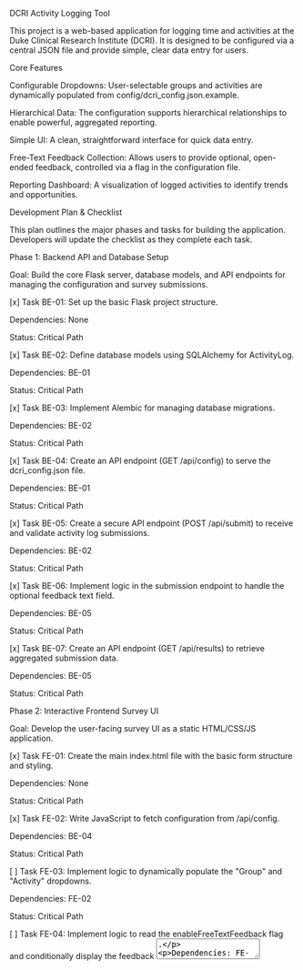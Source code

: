 DCRI Activity Logging Tool

This project is a web-based application for logging time and activities at the Duke Clinical Research Institute (DCRI). It is designed to be configured via a central JSON file and provide simple, clear data entry for users.



Core Features

Configurable Dropdowns: User-selectable groups and activities are dynamically populated from config/dcri\_config.json.example.



Hierarchical Data: The configuration supports hierarchical relationships to enable powerful, aggregated reporting.



Simple UI: A clean, straightforward interface for quick data entry.



Free-Text Feedback Collection: Allows users to provide optional, open-ended feedback, controlled via a flag in the configuration file.



Reporting Dashboard: A visualization of logged activities to identify trends and opportunities.



Development Plan \& Checklist

This plan outlines the major phases and tasks for building the application. Developers will update the checklist as they complete each task.



Phase 1: Backend API and Database Setup

Goal: Build the core Flask server, database models, and API endpoints for managing the configuration and survey submissions.



\[x] Task BE-01: Set up the basic Flask project structure.



Dependencies: None



Status: Critical Path



\[x] Task BE-02: Define database models using SQLAlchemy for ActivityLog.



Dependencies: BE-01



Status: Critical Path



\[x] Task BE-03: Implement Alembic for managing database migrations.



Dependencies: BE-02



Status: Critical Path



\[x] Task BE-04: Create an API endpoint (GET /api/config) to serve the dcri\_config.json file.



Dependencies: BE-01



Status: Critical Path



\[x] Task BE-05: Create a secure API endpoint (POST /api/submit) to receive and validate activity log submissions.



Dependencies: BE-02



Status: Critical Path



\[x] Task BE-06: Implement logic in the submission endpoint to handle the optional feedback text field.



Dependencies: BE-05



Status: Critical Path



\[x] Task BE-07: Create an API endpoint (GET /api/results) to retrieve aggregated submission data.



Dependencies: BE-05



Status: Critical Path



Phase 2: Interactive Frontend Survey UI

Goal: Develop the user-facing survey UI as a static HTML/CSS/JS application.



\[x] Task FE-01: Create the main index.html file with the basic form structure and styling.



Dependencies: None



Status: Critical Path



\[x] Task FE-02: Write JavaScript to fetch configuration from /api/config.



Dependencies: BE-04



Status: Critical Path



\[ ] Task FE-03: Implement logic to dynamically populate the "Group" and "Activity" dropdowns.



Dependencies: FE-02



Status: Critical Path



\[ ] Task FE-04: Implement logic to read the enableFreeTextFeedback flag and conditionally display the feedback <textarea>.



Dependencies: FE-02



Status: Critical Path



\[ ] Task FE-05: Implement form submission logic to POST data to /api/submit.



Dependencies: BE-05, FE-03, FE-04



Status: Critical Path



\[x] Task FE-06: Ensure the UI is clean, responsive, and easy to use on both desktop and mobile devices.



Dependencies: FE-01



Status: Critical Path



Phase 3: Reporting Dashboard

Goal: Create a simple web page to visualize the collected data.



\[x] Task DB-01: Create a new HTML page/template for the dashboard (dashboard.html).



Dependencies: FE-01 (to share structure/styling)



Status: Critical Path



\[ ] Task DB-02: Write JavaScript to fetch aggregated data from the /api/results endpoint.



Dependencies: BE-07



Status: Critical Path



\[ ] Task DB-03: Use a charting library (e.g., Chart.js) to display time allocation by group and activity.



Dependencies: DB-02



Status: Critical Path



\[ ] Task DB-04: Add filters to the dashboard (e.g., filter by group, date range).



Dependencies: DB-03



Status: Optional (Enhancement)



Phase 4: Deployment and Documentation

Goal: Package the application and provide clear instructions for deployment.



\[ ] Task DEP-01: Create a Dockerfile to containerize the Flask backend for easy deployment.



Dependencies: BE-01



Status: Critical Path



\[ ] Task DEP-02: Write clear deployment instructions for setting up the database and running the application.



Dependencies: All previous phases



Status: Critical Path



\[ ] Task DEP-03: Finalize all documentation, ensuring the config.json structure and all API endpoints are clearly described.



Dependencies: All previous phases



Status: Critical Path

